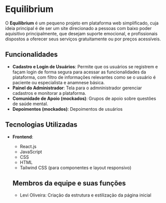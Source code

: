 # Equilibrium

O **Equilibrium** é um pequeno projeto em plataforma web simplificado, cuja ideia principal é de ser um site direcionado a pessoas com baixo poder aquisitivo principalmente, que desejam suporte emocional, e profissionais dispostos a oferecer seus serviços gratuitamente ou por preços acessíveis.

## Funcionalidades

- **Cadastro e Login de Usuários**: Permite que os usuários se registrem e façam login de forma segura para acessar as funcionalidades da plataforma, com filtro de informações relevantes como se o usuário é paciente ou especialista e anamnese básica.
- **Painel do Administrador**: Tela para o admninistrador gerenciar cadastros e monitorar a plataforma.
- **Comunidade de Apoio (mockados)**: Grupos de apoio sobre questões de saúde mental.
- **Depoimentos (mockados)**: Depoimentos de usuários

## Tecnologias Utilizadas

- **Frontend**:
  - React.js
  - JavaScript
  - CSS
  - HTML
  - Tailwind CSS (para componentes e layout responsivo)
 
  ## Membros da equipe e suas funções
  - Levi Oliveira: Criação da estrutura e estilização da página inicial
